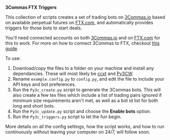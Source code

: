 **3Commas FTX Triggers**

This collection of scripts creates a set of trading bots on [3Commas.io](https://3commas.io/?c=tc161202) based on available perpetual futures on [FTX.com](https://ftx.com/#a=10167807), and automatically provides triggers for those bots to start deals.

You'll need connected accounts on both [3Commas.io](https://3commas.io/?c=tc161202) and on [FTX.com](https://ftx.com/#a=10167807) for this to work. For more on how to connect 3Commas to FTX, checkout [this guide](https://onepercent.blog/2021/04/25/connect-your-3commas-account-to-ftx-com/).

To use:

1. Download/copy the files to a folder on your machine and install any dependancies. These will most likely be [ccxt](https://github.com/ccxt/ccxt) and [Py3CW](https://github.com/bogdanteodoru/py3cw).
2. Rename `example.config.py` to `config.py`, and edit the file to include your API keys and bot preferences.
3. Run the `Py3c_create.py` script to generate the 3Commas bots. This will also create a few tex files which include a list of trading pairs ignored if minimum size requirements aren't met, as well as a bot id list for both long and short bots.
4. Run the `Py3c_update.py` script and choose the **Enable bots** option.
5. Run the `Py3c_triggers.py` script to let the fun begin.  

More details on all the config settings, how the script works, and how to run continuously without leaving your computer on 24/7, will follow soon. 

